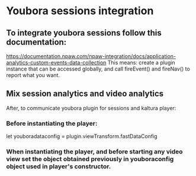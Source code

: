 # Youbora sessions integration

## To integrate youbora sessions follow this documentation:
https://documentation.npaw.com/npaw-integration/docs/application-analytics-custom-events-data-collection
This means: create a plugin instance that can be accessed globally, and call fireEvent() and fireNav() to report what you want.

## Mix session analytics and video analytics
After, to communicate youbora plugin for sessions and kaltura player:

### Before instantiating the player:

let youboradataconfig = plugin.viewTransform.fastDataConfig

### When instantiating the player, and before starting any video view set the object obtained previously in youboraconfig object used in player's constructor.

